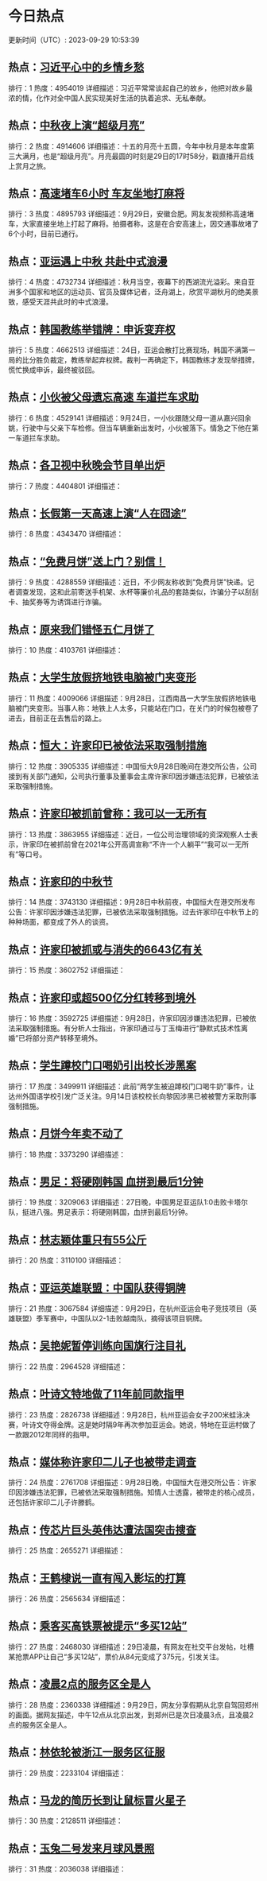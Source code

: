 # 今日热点

更新时间（UTC）: 2023-09-29 10:53:39

## 热点：[习近平心中的乡情乡愁](https://cn.bing.com/search?q=习近平心中的乡情乡愁)
排行：1
热度：4954019
详细描述：习近平常常谈起自己的故乡，他把对故乡最浓的情，化作对全中国人民实现美好生活的执着追求、无私奉献。

## 热点：[中秋夜上演“超级月亮”](https://cn.bing.com/search?q=中秋夜上演“超级月亮”)
排行：2
热度：4914606
详细描述：十五的月亮十五圆，今年中秋月是本年度第三大满月，也是“超级月亮”。月亮最圆的时刻是29日的17时58分，戳直播开启线上赏月之旅。

## 热点：[高速堵车6小时 车友坐地打麻将](https://cn.bing.com/search?q=高速堵车6小时车友坐地打麻将)
排行：3
热度：4895793
详细描述：9月29日，安徽合肥。网友发视频称高速堵车，大家直接坐地上打起了麻将。拍摄者称，这是在合安高速上，因交通事故堵了6个小时，目前已通行。

## 热点：[亚运遇上中秋 共赴中式浪漫](https://cn.bing.com/search?q=亚运遇上中秋共赴中式浪漫)
排行：4
热度：4732734
详细描述：秋月当空，夜幕下的西湖流光溢彩。来自亚洲多个国家和地区的运动员、官员及媒体记者，泛舟湖上，欣赏平湖秋月的绝美景致，感受天涯共此时的中式浪漫。

## 热点：[韩国教练举错牌：申诉变弃权](https://cn.bing.com/search?q=韩国教练举错牌：申诉变弃权)
排行：5
热度：4662513
详细描述：24日，亚运会散打比赛现场，韩国不满第一局的比分胜负裁定，教练举起弃权牌。裁判一再确定下，韩国教练才发现举措牌，慌忙换成申诉，最终被驳回。

## 热点：[小伙被父母遗忘高速 车道拦车求助](https://cn.bing.com/search?q=小伙被父母遗忘高速车道拦车求助)
排行：6
热度：4529141
详细描述：9月24日，一小伙跟随父母一道从嘉兴回余姚，行驶中与父亲下车检修。但当车辆重新出发时，小伙被落下。情急之下他在第一车道拦车求助。

## 热点：[各卫视中秋晚会节目单出炉](https://cn.bing.com/search?q=各卫视中秋晚会节目单出炉)
排行：7
热度：4404801
详细描述：

## 热点：[长假第一天高速上演“人在囧途”](https://cn.bing.com/search?q=长假第一天高速上演“人在囧途”)
排行：8
热度：4343470
详细描述：

## 热点：[“免费月饼”送上门？别信！](https://cn.bing.com/search?q=“免费月饼”送上门？别信！)
排行：9
热度：4288559
详细描述：近日，不少网友称收到“免费月饼”快递。记者调查发现，这和此前寄送手机架、水杯等廉价礼品的套路类似，诈骗分子以刮刮卡、抽奖券等为诱饵进行诈骗。

## 热点：[原来我们错怪五仁月饼了](https://cn.bing.com/search?q=原来我们错怪五仁月饼了)
排行：10
热度：4103761
详细描述：

## 热点：[大学生放假挤地铁电脑被门夹变形](https://cn.bing.com/search?q=大学生放假挤地铁电脑被门夹变形)
排行：11
热度：4009066
详细描述：9月28日，江西南昌一大学生放假挤地铁电脑被门夹变形。当事人称：地铁上人太多，只能站在门口，在关门的时候包被卷了进去，目前正在去售后的路上。

## 热点：[恒大：许家印已被依法采取强制措施](https://cn.bing.com/search?q=恒大：许家印已被依法采取强制措施)
排行：12
热度：3905335
详细描述：中国恒大9月28日晚间在港交所公告，公司接到有关部门通知，公司执行董事及董事会主席许家印因涉嫌违法犯罪，已被依法采取强制措施。

## 热点：[许家印被抓前曾称：我可以一无所有](https://cn.bing.com/search?q=许家印被抓前曾称：我可以一无所有)
排行：13
热度：3863955
详细描述：近日，一位公司治理领域的资深观察人士表示，许家印在被抓前曾在2021年公开高调宣称“不许一个人躺平”“我可以一无所有”等口号。

## 热点：[许家印的中秋节](https://cn.bing.com/search?q=许家印的中秋节)
排行：14
热度：3743130
详细描述：9月28日中秋前夜，中国恒大在港交所发布公告：许家印因涉嫌违法犯罪，已被依法采取强制措施。过去许家印在中秋节上的种种场面，都变成了外人的谈资。

## 热点：[许家印被抓或与消失的6643亿有关](https://cn.bing.com/search?q=许家印被抓或与消失的6643亿有关)
排行：15
热度：3602752
详细描述：

## 热点：[许家印或超500亿分红转移到境外](https://cn.bing.com/search?q=许家印或超500亿分红转移到境外)
排行：16
热度：3592725
详细描述：9月28日，许家印因涉嫌违法犯罪，已被依法采取强制措施。有分析人士指出，许家印通过与丁玉梅进行“静默式技术性离婚”已将部分资产转移至境外。

## 热点：[学生蹲校门口喝奶引出校长涉黑案](https://cn.bing.com/search?q=学生蹲校门口喝奶引出校长涉黑案)
排行：17
热度：3499911
详细描述：此前“两学生被迫蹲校门口喝牛奶”事件，让达州外国语学校引发广泛关注。9月14日该校校长向黎因涉黑已被被警方采取刑事强制措施。

## 热点：[月饼今年卖不动了](https://cn.bing.com/search?q=月饼今年卖不动了)
排行：18
热度：3373290
详细描述：

## 热点：[男足：将硬刚韩国 血拼到最后1分钟](https://cn.bing.com/search?q=男足：将硬刚韩国血拼到最后1分钟)
排行：19
热度：3209063
详细描述：27日晚，中国男足亚运队1:0击败卡塔尔队，挺进八强。男足表示：将硬刚韩国，血拼到最后1分钟。

## 热点：[林志颖体重只有55公斤](https://cn.bing.com/search?q=林志颖体重只有55公斤)
排行：20
热度：3110100
详细描述：

## 热点：[亚运英雄联盟：中国队获得铜牌](https://cn.bing.com/search?q=亚运英雄联盟：中国队获得铜牌)
排行：21
热度：3067584
详细描述：9月29日，在杭州亚运会电子竞技项目（英雄联盟）季军赛中，中国队以2-1击败越南队，摘得该项目铜牌。

## 热点：[吴艳妮暂停训练向国旗行注目礼](https://cn.bing.com/search?q=吴艳妮暂停训练向国旗行注目礼)
排行：22
热度：2964528
详细描述：

## 热点：[叶诗文特地做了11年前同款指甲](https://cn.bing.com/search?q=叶诗文特地做了11年前同款指甲)
排行：23
热度：2826738
详细描述：9月28日，杭州亚运会女子200米蛙泳决赛，叶诗文夺得金牌。这是她时隔9年再次参加亚运会。她说，特地在亚运村做了一款跟2012年同样的指甲。

## 热点：[媒体称许家印二儿子也被带走调查](https://cn.bing.com/search?q=媒体称许家印二儿子也被带走调查)
排行：24
热度：2761708
详细描述：9月28日晚，中国恒大在港交所公告：许家印因涉嫌违法犯罪，已被依法采取强制措施。知情人士透露，被带走的核心成员，还包括许家印二儿子许滕鹤。

## 热点：[传芯片巨头英伟达遭法国突击搜查](https://cn.bing.com/search?q=传芯片巨头英伟达遭法国突击搜查)
排行：25
热度：2655271
详细描述：

## 热点：[王鹤棣说一直有闯入影坛的打算](https://cn.bing.com/search?q=王鹤棣说一直有闯入影坛的打算)
排行：26
热度：2565634
详细描述：

## 热点：[乘客买高铁票被提示“多买12站”](https://cn.bing.com/search?q=乘客买高铁票被提示“多买12站”)
排行：27
热度：2468030
详细描述：29日凌晨，有网友在社交平台发帖，吐槽某抢票APP让自己“多买12站”，票价从84元变成了375元，引发关注。

## 热点：[凌晨2点的服务区全是人](https://cn.bing.com/search?q=凌晨2点的服务区全是人)
排行：28
热度：2360338
详细描述：9月29日，网友分享假期从北京自驾回郑州的画面。据网友描述，中午12点从北京出发，到郑州已是次日凌晨3点，且凌晨2点的服务区全是人。

## 热点：[林依轮被浙江一服务区征服](https://cn.bing.com/search?q=林依轮被浙江一服务区征服)
排行：29
热度：2233104
详细描述：

## 热点：[马龙的简历长到让鼠标冒火星子](https://cn.bing.com/search?q=马龙的简历长到让鼠标冒火星子)
排行：30
热度：2128511
详细描述：

## 热点：[玉兔二号发来月球风景照](https://cn.bing.com/search?q=玉兔二号发来月球风景照)
排行：31
热度：2036038
详细描述：

